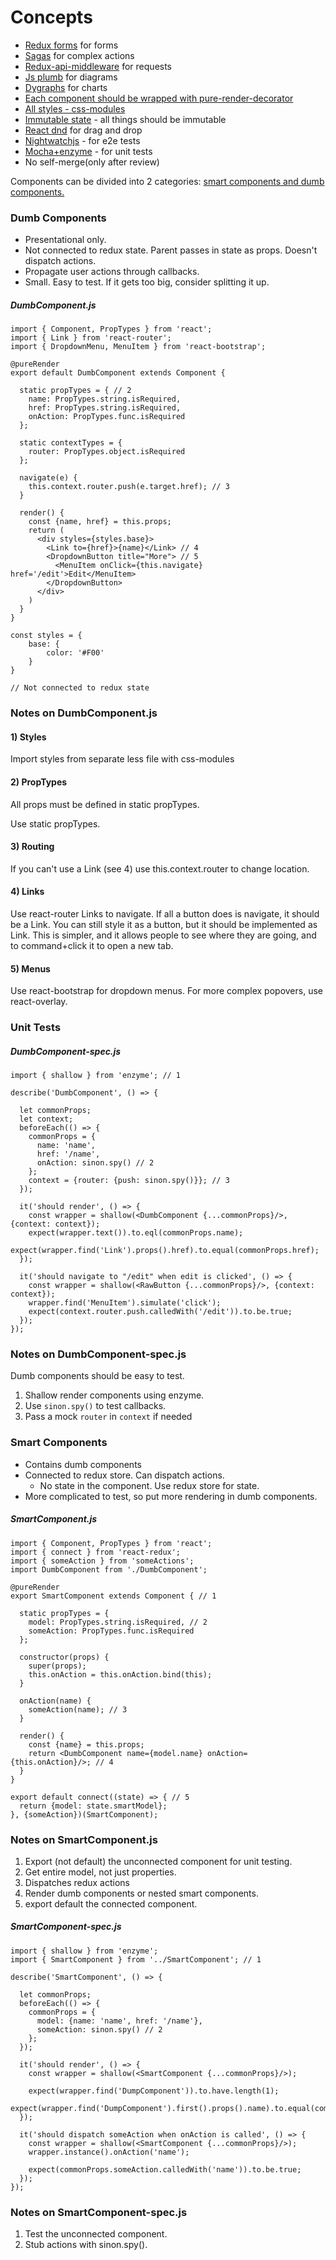 Concepts
================

- [Redux forms](https://github.com/erikras/redux-form) for forms
- [Sagas](https://github.com/yelouafi/redux-saga) for complex actions
- [Redux-api-middleware](https://github.com/agraboso/redux-api-middleware) for requests
- [Js plumb](https://jsplumbtoolkit.com/docs.html) for diagrams
- [Dygraphs](http://dygraphs.com/) for charts
- [Each component should be wrapped with pure-render-decorator](https://github.com/felixgirault/pure-render-decorator)
- [All styles - css-modules](https://github.com/css-modules/css-modules)
- [Immutable state](https://facebook.github.io/immutable-js/) - all things should be immutable
- [React dnd](https://github.com/gaearon/react-dnd) for drag and drop
- [Nightwatchjs](http://nightwatchjs.org/) - for e2e tests
- [Mocha+enzyme](https://github.com/airbnb/enzyme) - for unit tests
- No self-merge(only after review)

Components can be divided into 2 categories: [smart components and dumb components.](https://medium.com/@dan_abramov/smart-and-dumb-components-7ca2f9a7c7d0#.3a65w0s3o)

### Dumb Components
 - Presentational only.
 - Not connected to redux state. Parent passes in state as props. Doesn't dispatch actions.
 - Propagate user actions through callbacks.
 - Small. Easy to test. If it gets too big, consider splitting it up.

##### DumbComponent.js
```
import { Component, PropTypes } from 'react';
import { Link } from 'react-router';
import { DropdownMenu, MenuItem } from 'react-bootstrap';

@pureRender
export default DumbComponent extends Component {

  static propTypes = { // 2
    name: PropTypes.string.isRequired,
    href: PropTypes.string.isRequired,
    onAction: PropTypes.func.isRequired
  };

  static contextTypes = {
    router: PropTypes.object.isRequired
  };

  navigate(e) {
    this.context.router.push(e.target.href); // 3
  }

  render() {
    const {name, href} = this.props;
    return (
      <div styles={styles.base}>
        <Link to={href}>{name}</Link> // 4
        <DropdownButton title="More"> // 5
          <MenuItem onClick={this.navigate} href='/edit'>Edit</MenuItem>
        </DropdownButton>
      </div>
    )
  }
}

const styles = {
    base: {
        color: '#F00'
    }
}

// Not connected to redux state
```

### Notes on DumbComponent.js

#### 1) Styles

Import styles from separate less file with css-modules

#### 2) PropTypes
All props must be defined in static propTypes.

Use static propTypes.

#### 3) Routing

If you can't use a Link (see 4) use this.context.router to change location.

#### 4) Links

Use react-router Links to navigate. If all a button does is navigate, it should be a Link. You can still style it as a
button, but it should be implemented as Link. This is simpler, and it allows people to see where they are going, and to
command+click it to open a new tab.

#### 5) Menus

Use react-bootstrap for dropdown menus. For more complex popovers, use react-overlay.

### Unit Tests

##### DumbComponent-spec.js
```
import { shallow } from 'enzyme'; // 1

describe('DumbComponent', () => {

  let commonProps;
  let context;
  beforeEach(() => {
    commonProps = {
      name: 'name',
      href: '/name',
      onAction: sinon.spy() // 2
    };
    context = {router: {push: sinon.spy()}}; // 3
  });

  it('should render', () => {
    const wrapper = shallow(<DumbComponent {...commonProps}/>, {context: context});
    expect(wrapper.text()).to.eql(commonProps.name);
    expect(wrapper.find('Link').props().href).to.equal(commonProps.href);
  });

  it('should navigate to "/edit" when edit is clicked', () => {
    const wrapper = shallow(<RawButton {...commonProps}/>, {context: context});
    wrapper.find('MenuItem').simulate('click');
    expect(context.router.push.calledWith('/edit')).to.be.true;
  });
});
```

### Notes on DumbComponent-spec.js

Dumb components should be easy to test.

 1. Shallow render components using enzyme.
 2. Use `sinon.spy()` to test callbacks.
 3. Pass a mock `router` in `context` if needed

### Smart Components

- Contains dumb components
- Connected to redux store. Can dispatch actions.
  - No state in the component. Use redux store for state.
- More complicated to test, so put more rendering in dumb components.


##### SmartComponent.js

```
import { Component, PropTypes } from 'react';
import { connect } from 'react-redux';
import { someAction } from 'someActions';
import DumbComponent from './DumbComponent';

@pureRender
export SmartComponent extends Component { // 1

  static propTypes = {
    model: PropTypes.string.isRequired, // 2
    someAction: PropTypes.func.isRequired
  };

  constructor(props) {
    super(props);
    this.onAction = this.onAction.bind(this);
  }

  onAction(name) {
    someAction(name); // 3
  }

  render() {
    const {name} = this.props;
    return <DumbComponent name={model.name} onAction={this.onAction}/>; // 4
  }
}

export default connect((state) => { // 5
  return {model: state.smartModel};
}, {someAction})(SmartComponent);
```

### Notes on SmartComponent.js

 1. Export (not default) the unconnected component for unit testing.
 2. Get entire model, not just properties.
 3. Dispatches redux actions
 4. Render dumb components or nested smart components.
 5. export default the connected component.


##### SmartComponent-spec.js

```
import { shallow } from 'enzyme';
import { SmartComponent } from '../SmartComponent'; // 1

describe('SmartComponent', () => {

  let commonProps;
  beforeEach(() => {
    commonProps = {
      model: {name: 'name', href: '/name'},
      someAction: sinon.spy() // 2
    };
  });

  it('should render', () => {
    const wrapper = shallow(<SmartComponent {...commonProps}/>);

    expect(wrapper.find('DumpComponent')).to.have.length(1);
    expect(wrapper.find('DumpComponent').first().props().name).to.equal(commonProps.name);
  });

  it('should dispatch someAction when onAction is called', () => {
    const wrapper = shallow(<SmartComponent {...commonProps}/>);
    wrapper.instance().onAction('name');

    expect(commonProps.someAction.calledWith('name')).to.be.true;
  });
});
```

### Notes on SmartComponent-spec.js

 1. Test the unconnected component.
 2. Stub actions with sinon.spy().
 
